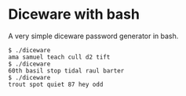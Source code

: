 # Diceware with bash
A very simple diceware password generator in bash.

```
$ ./diceware 
ama samuel teach cull d2 tift
$ ./diceware 
60th basil stop tidal raul barter
$ ./diceware 
trout spot quiet 87 hey odd
```
